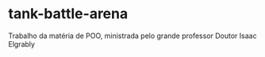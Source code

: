 # tank-battle-arena
Trabalho da matéria de POO, ministrada pelo grande professor Doutor Isaac Elgrably
